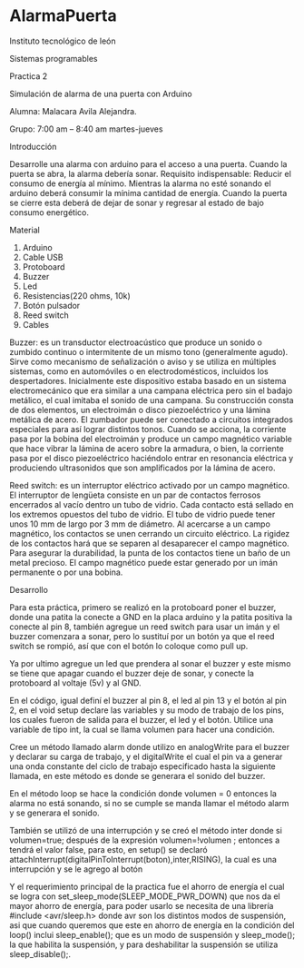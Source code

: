 # AlarmaPuerta
Instituto tecnológico de león 

Sistemas programables 

Practica 2 

Simulación de alarma de una puerta con Arduino 

Alumna: Malacara Avila Alejandra.

Grupo: 7:00 am – 8:40 am martes-jueves 


Introducción

Desarrolle una alarma con arduino para el acceso a una puerta. Cuando la puerta se abra, la alarma debería sonar.
Requisito indispensable: 
Reducir el consumo de energía al mínimo. Mientras la alarma no esté sonando el arduino deberá consumir la mínima cantidad de energía. Cuando la puerta se cierre esta deberá de dejar de sonar y regresar al estado de bajo consumo energético.

Material

1.	Arduino
2.	Cable USB 
3.	Protoboard 
4.	Buzzer
5.	Led
6.	Resistencias(220 ohms, 10k)
7.	Botón pulsador 
8.	Reed switch 
9.	Cables 

Buzzer: es un transductor electroacústico que produce un sonido o zumbido continuo o intermitente de un mismo tono (generalmente agudo). Sirve como mecanismo de señalización o aviso y se utiliza en múltiples sistemas, como en automóviles o en electrodomésticos, incluidos los despertadores.
Inicialmente este dispositivo estaba basado en un sistema electromecánico que era similar a una campana eléctrica pero sin el badajo metálico, el cual imitaba el sonido de una campana.
Su construcción consta de dos elementos, un electroimán o disco piezoeléctrico y una lámina metálica de acero. El zumbador puede ser conectado a circuitos integrados especiales para así lograr distintos tonos.
Cuando se acciona, la corriente pasa por la bobina del electroimán y produce un campo magnético variable que hace vibrar la lámina de acero sobre la armadura, o bien, la corriente pasa por el disco piezoeléctrico haciéndolo entrar en resonancia eléctrica y produciendo ultrasonidos que son amplificados por la lámina de acero.

Reed switch: es un interruptor eléctrico activado por un campo magnético.
El interruptor de lengüeta consiste en un par de contactos ferrosos encerrados al vacío dentro un tubo de vidrio. Cada contacto está sellado en los extremos opuestos del tubo de vidrio. El tubo de vidrio puede tener unos 10 mm de largo por 3 mm de diámetro.
Al acercarse a un campo magnético, los contactos se unen cerrando un circuito eléctrico. La rigidez de los contactos hará que se separen al desaparecer el campo magnético. Para asegurar la durabilidad, la punta de los contactos tiene un baño de un metal precioso.
El campo magnético puede estar generado por un imán permanente o por una bobina.

Desarrollo 

Para esta práctica, primero se realizó en la protoboard  poner el buzzer, donde una patita la conecte a GND en la placa arduino y la patita positiva la conecte al pin 8, también agregue un reed switch para usar un imán y el buzzer comenzara a sonar, pero lo sustituí por un botón ya que el reed switch  se rompió, así que con el botón lo coloque como pull up.

Ya por ultimo agregue un led que prendera  al sonar el buzzer y este mismo se tiene que apagar cuando el buzzer deje de sonar, y conecte la protoboard al voltaje (5v) y al GND.

En el código, igual  definí  el buzzer al pin 8, el led al pin 13 y el botón al pin 2, en el void setup declare las variables y su  modo de trabajo de los pins, los cuales fueron de salida para el buzzer, el led y el botón.  Utilice una variable de tipo int, la cual se llama volumen para hacer una condición.  

Cree un método llamado alarm donde utilizo en analogWrite para el buzzer y declarar su carga de trabajo, y el digitalWrite  el cual el  pin va a generar una onda constante del ciclo de trabajo especificado hasta la siguiente llamada, en este método es donde se generara el sonido del buzzer.

En el método loop se hace la condición donde volumen = 0  entonces la alarma no está sonando, si no se cumple se manda llamar el método alarm y se generara el sonido.

También se utilizó  de una interrupción y se creó el método inter donde si  volumen=true; después de la expresión volumen=!volumen ; entonces a tendrá el valor false, para esto, en setup() se declaró attachInterrupt(digitalPinToInterrupt(boton),inter,RISING), la cual es una  interrupción y se le agrego al botón 

Y el requerimiento principal de la practica fue el ahorro de energía el cual se logra con set_sleep_mode(SLEEP_MODE_PWR_DOWN) que nos da el mayor ahorro de energía, para poder usarlo se necesita de una librería #include <avr/sleep.h> donde avr son los distintos modos de suspensión, asi que cuando queremos que este en ahorro de energía en la condición del loop() inclui  sleep_enable();    que es un modo de suspensión  y sleep_mode();   la que habilita la suspensión, y para deshabilitar la suspensión se utiliza sleep_disable();. 












